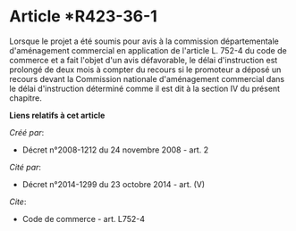 # Article *R423-36-1

Lorsque le projet a été soumis pour avis à la commission départementale d'aménagement commercial en application de l'article
L. 752-4 du code de commerce et a fait l'objet d'un avis défavorable, le délai d'instruction est prolongé de deux mois à
compter du recours si le promoteur a déposé un recours devant la Commission nationale d'aménagement commercial dans le délai
d'instruction déterminé comme il est dit à la section IV du présent chapitre.

**Liens relatifs à cet article**

_Créé par_:

  - Décret n°2008-1212 du 24 novembre 2008 - art. 2

_Cité par_:

  - Décret n°2014-1299 du 23 octobre 2014 - art. (V)

_Cite_:

  - Code de commerce - art. L752-4
